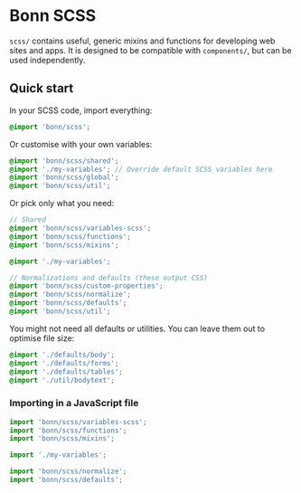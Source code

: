 # Bonn SCSS

`scss/` contains useful, generic mixins and functions for developing web sites and apps. It is designed to be compatible with `components/`, but can be used independently.

## Quick start

In your SCSS code, import everything:

```scss
@import 'bonn/scss';
```

Or customise with your own variables:

```scss
@import 'bonn/scss/shared';
@import './my-variables'; // Override default SCSS variables here
@import 'bonn/scss/global';
@import 'bonn/scss/util';
```

Or pick only what you need:

```scss
// Shared
@import 'bonn/scss/variables-scss';
@import 'bonn/scss/functions';
@import 'bonn/scss/mixins';

@import './my-variables';

// Normalizations and defaults (these output CSS)
@import 'bonn/scss/custom-properties';
@import 'bonn/scss/normalize';
@import 'bonn/scss/defaults';
@import 'bonn/scss/util';
```

You might not need all defaults or utilities. You can leave them out to optimise file size:

```scss
@import './defaults/body';
@import './defaults/forms';
@import './defaults/tables';
@import './util/bodytext';
```

### Importing in a JavaScript file

```js
import 'bonn/scss/variables-scss';
import 'bonn/scss/functions';
import 'bonn/scss/mixins';

import './my-variables';

import 'bonn/scss/normalize';
import 'bonn/scss/defaults';
